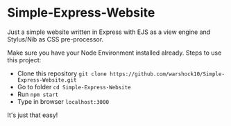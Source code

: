 # Simple-Express-Website
Just a simple website written in Express with EJS as a view engine and Stylus/Nib as CSS pre-processor.

Make sure you have your Node Environment installed already.
Steps to use this project:
* Clone this repository `git clone https://github.com/warshock10/Simple-Express-Website.git`
* Go to folder `cd Simple-Express-Website`
* Run `npm start`
* Type in browser `localhost:3000`

It's just that easy!